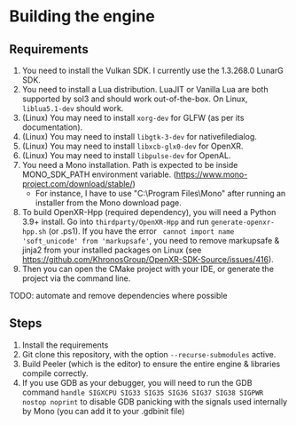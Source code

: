 # Building the engine

## Requirements
1. You need to install the Vulkan SDK. I currently use the 1.3.268.0 LunarG SDK.
2. You need to install a Lua distribution. LuaJIT or Vanilla Lua are both supported by sol3 and should work out-of-the-box. On Linux, `liblua5.1-dev` should work.
3. (Linux) You may need to install `xorg-dev` for GLFW (as per its documentation).
4. (Linux) You may need to install `libgtk-3-dev` for nativefiledialog.
5. (Linux) You may need to install `libxcb-glx0-dev` for OpenXR.
6. (Linux) You may need to install `libpulse-dev` for OpenAL.
7. You need a Mono installation. Path is expected to be inside MONO_SDK_PATH environment variable. (https://www.mono-project.com/download/stable/)
   * For instance, I have to use "C:\Program Files\Mono" after running an installer from the Mono download page.
8. To build OpenXR-Hpp (required dependency), you will need a Python 3.9+ install.
Go into `thirdparty/OpenXR-Hpp` and run `generate-openxr-hpp.sh` (or .ps1). If you have the error ` cannot import name 'soft_unicode' from 'markupsafe'`, you need to remove markupsafe & jinja2 from your installed packages on Linux (see https://github.com/KhronosGroup/OpenXR-SDK-Source/issues/416).
9. Then you can open the CMake project with your IDE, or generate the project via the command line.

TODO: automate and remove dependencies where possible

## Steps

1. Install the requirements
2. Git clone this repository, with the option `--recurse-submodules` active.
3. Build Peeler (which is the editor) to ensure the entire engine & libraries compile correctly.
4. If you use GDB as your debugger, you will need to run the GDB command `handle SIGXCPU SIG33 SIG35 SIG36 SIG37 SIG38 SIGPWR nostop noprint` to disable GDB panicking with the signals used internally by Mono (you can add it to your .gdbinit file)
